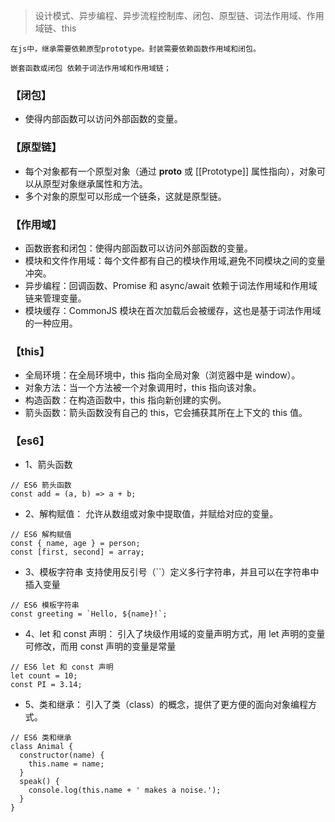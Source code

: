 > 设计模式、异步编程、异步流程控制库、闭包、原型链、词法作用域、作用域链、this

```
在js中，继承需要依赖原型prototype。封装需要依赖函数作用域和闭包。

嵌套函数或闭包 依赖于词法作用域和作用域链；
```
### 【闭包】
* 使得内部函数可以访问外部函数的变量。

### 【原型链】
* 每个对象都有一个原型对象（通过 __proto__ 或 [[Prototype]] 属性指向），对象可以从原型对象继承属性和方法。
* 多个对象的原型可以形成一个链条，这就是原型链。

### 【作用域】
* 函数嵌套和闭包：使得内部函数可以访问外部函数的变量。
* 模块和文件作用域：每个文件都有自己的模块作用域,避免不同模块之间的变量冲突。
* 异步编程：回调函数、Promise 和 async/await 依赖于词法作用域和作用域链来管理变量。
* 模块缓存：CommonJS 模块在首次加载后会被缓存，这也是基于词法作用域的一种应用。

### 【this】
* 全局环境：在全局环境中，this 指向全局对象（浏览器中是 window）。
* 对象方法：当一个方法被一个对象调用时，this 指向该对象。
* 构造函数：在构造函数中，this 指向新创建的实例。
* 箭头函数：箭头函数没有自己的 this，它会捕获其所在上下文的 this 值。


### 【es6】
* 1、箭头函数
```
// ES6 箭头函数
const add = (a, b) => a + b;
```
* 2、解构赋值： 允许从数组或对象中提取值，并赋给对应的变量。
```
// ES6 解构赋值
const { name, age } = person;
const [first, second] = array;
```
* 3、模板字符串 支持使用反引号（``）定义多行字符串，并且可以在字符串中插入变量
```
// ES6 模板字符串
const greeting = `Hello, ${name}!`;
```
* 4、let 和 const 声明： 引入了块级作用域的变量声明方式，用 let 声明的变量可修改，而用 const 声明的变量是常量
```
// ES6 let 和 const 声明
let count = 10;
const PI = 3.14;
```
* 5、类和继承： 引入了类（class）的概念，提供了更方便的面向对象编程方式。
```
// ES6 类和继承
class Animal {
  constructor(name) {
    this.name = name;
  }
  speak() {
    console.log(this.name + ' makes a noise.');
  }
}
```
